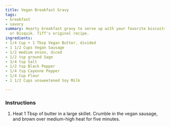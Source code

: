 ```yaml
---
title: Vegan Breakfast Gravy
tags:
- breakfast
- savory
summary: Hearty breakfast gravy to serve up with your favorite biscuits, whether homemade
  or Bisquik. Tiff's original recipe.
ingredients:
- 1/4 Cup + 1 Tbsp Vegan Butter, divided
- 1 1/2 Cups Vegan Sausage
- 1/2 medium onion, diced
- 1/2 tsp ground Sage
- 3/4 tsp Salt
- 1/2 tsp Black Pepper
- 1/4 tsp Cayenne Pepper
- 1/4 Cup Flour
- 1 1/2 Cups unsweetened Soy Milk

---
```

### Instructions

1. Heat 1 Tbsp of butter in a large skillet. Crumble in the vegan sausage, and brown over medium-high heat for five minutes.